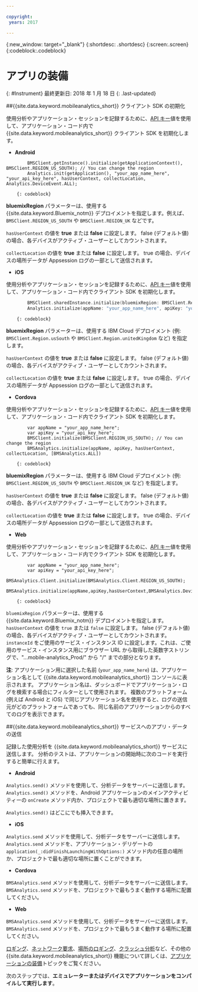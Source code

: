 ```yaml
---

copyright:
 years: 2017

---
```


{:new_window: target="_blank"}
{:shortdesc: .shortdesc}
{:screen:.screen}
{:codeblock:.codeblock}

# アプリの装備
{: #Instrument}
最終更新日: 2018 年 1 月 18 日
{: .last-updated}

##{{site.data.keyword.mobileanalytics_short}} クライアント SDK の初期化 

使用分析やアプリケーション・セッションを記録するために、[API キー](/docs/services/mobileanalytics/sdk.html#analytics-clientkey)値を使用して、アプリケーション・コード内で {{site.data.keyword.mobileanalytics_short}} クライアント SDK を初期化します。	
	
- **Android**
	
```
		BMSClient.getInstance().initialize(getApplicationContext(), BMSClient.REGION_US_SOUTH); // You can change the region
		Analytics.init(getApplication(), "your_app_name_here", "your_api_key_here", hasUserContext, collectLocation, Analytics.DeviceEvent.ALL);
```
		{: codeblock}
	    
**bluemixRegion** パラメーターは、使用する {{site.data.keyword.Bluemix_notm}} デプロイメントを指定します。例えば、`BMSClient.REGION_US_SOUTH` や `BMSClient.REGION_UK` などです。 
	    
	    
`hasUserContext` の値を **true** または **false** に設定します。 false (デフォルト値) の場合、各デバイスがアクティブ・ユーザーとしてカウントされます。
		
`collectLocation` の値を **true** または **false** に設定します。 true の場合、デバイスの場所データが Appsession ログの一部として送信されます。 

- **iOS**
	  
使用分析やアプリケーション・セッションを記録するために、[API キー](/docs/services/mobileanalytics/sdk.html#analytics-clientkey)値を使用して、アプリケーション・コード内でクライアント SDK を初期化します。
		
```Swift
		BMSClient.sharedInstance.initialize(bluemixRegion: BMSClient.Region.usSouth) // You can change the region
		Analytics.initialize(appName: "your_app_name_here", apiKey: "your_api_key_here", hasUserContext: false, collectLocation: true, deviceEvents: deviceEvents: .lifecycle, .network)
```
		{: codeblock}
				
**bluemixRegion** パラメーターは、使用する IBM Cloud デプロイメント (例: `BMSClient.Region.usSouth` や `BMSClient.Region.unitedKingdom` など) を指定します。
		
	 
`hasUserContext` の値を **true** または **false** に設定します。 false (デフォルト値) の場合、各デバイスがアクティブ・ユーザーとしてカウントされます。
		
`collectLocation` の値を **true** または **false** に設定します。 true の場合、デバイスの場所データが Appsession ログの一部として送信されます。 
	
- **Cordova**
		
使用分析やアプリケーション・セッションを記録するために、[API キー](/docs/services/mobileanalytics/sdk.html#analytics-clientkey)値を使用して、アプリケーション・コード内でクライアント SDK を初期化します。
		
```
		var appName = "your_app_name_here";
		var apiKey = "your_api_key_here";
		BMSClient.initialize(BMSClient.REGION_US_SOUTH); // You can change the region
		BMSAnalytics.initialize(appName, apiKey, hasUserContext, collectLocation, [BMSAnalytics.ALL])
```
		{: codeblock}
		
**bluemixRegion** パラメーターは、使用する IBM Cloud デプロイメント (例: `BMSClient.REGION_US_SOUTH` や `BMSClient.REGION_UK` など) を指定します。
		
`hasUserContext` の値を **true** または **false** に設定します。 false (デフォルト値) の場合、各デバイスがアクティブ・ユーザーとしてカウントされます。
		
`collectLocation` の値を **true** または **false** に設定します。 true の場合、デバイスの場所データが Appsession ログの一部として送信されます。
    
- **Web**
		
使用分析やアプリケーション・セッションを記録するために、[API キー](/docs/services/mobileanalytics/sdk.html#analytics-clientkey)値を使用して、アプリケーション・コード内でクライアント SDK を初期化します。
		
```
		var appName = "your_app_name_here";
		var apiKey = "your_api_key_here";
		BMSAnalytics.Client.initialize(BMSAnalytics.Client.REGION_US_SOUTH);
		BMSAnalytics.initialize(appName,apiKey,hasUserContext,BMSAnalytics.DeviceEvents.ALL,instanceId);
``` 
		{: codeblock}

`bluemixRegion` パラメーターは、使用する {{site.data.keyword.Bluemix_notm}} デプロイメントを指定します。 `hasUserContext` の値を `true` または `false` に設定します。 false (デフォルト値) の場合、各デバイスがアクティブ・ユーザーとしてカウントされます。`instanceId` をご使用のサービス・インスタンス ID に設定します。これは、ご使用のサービス・インスタンス用にブラウザー URL から取得した英数字ストリングで、"...mobile-analytics_Prod/" から "/" までの部分となります。 

**注**: アプリケーション用に選択した名前 (`your_app_name_here`) は、アプリケーション名として {{site.data.keyword.mobileanalytics_short}} コンソールに表示されます。 アプリケーション名は、ダッシュボードでアプリケーション・ログを検索する場合にフィルターとして使用されます。 複数のプラットフォーム (例えば Android と iOS) で同じアプリケーション名を使用すると、ログの送信元がどのプラットフォームであっても、同じ名前のアプリケーションからのすべてのログを表示できます。

##{{site.data.keyword.mobileanalytics_short}} サービスへのアプリ・データの送信

記録した使用分析を {{site.data.keyword.mobileanalytics_short}} サービスに送信します。 分析のテストは、アプリケーションの開始時に次のコードを実行すると簡単に行えます。


- **Android**
	
`Analytics.send()` メソッドを使用して、分析データをサーバーに送信します。 `Analytics.send()` メソッドを、Android アプリケーションのメインアクティビティーの `onCreate` メソッド内か、プロジェクトで最も適切な場所に置きます。 
	
`Analytics.send()` はどこにでも挿入できます。
	
- **iOS**
	
`Analytics.send` メソッドを使用して、分析データをサーバーに送信します。 `Analytics.send` メソッドを、アプリケーション・デリゲートの `application(_:didFinishLaunchingWithOptions:)` メソッド内の任意の場所か、プロジェクトで最も適切な場所に置くことができます。 
	
- **Cordova**
		
`BMSAnalytics.send` メソッドを使用して、分析データをサーバーに送信します。 `BMSAnalytics.send` メソッドを、プロジェクトで最もうまく動作する場所に配置してください。
		
- **Web**
		
`BMSAnalytics.send` メソッドを使用して、分析データをサーバーに送信します。 `BMSAnalytics.send` メソッドを、プロジェクトで最もうまく動作する場所に配置してください。 
		



[ロギング](/docs/services/mobileanalytics/sdk.html#app-monitoring-logger)、[ネットワーク要求](/docs/services/mobileanalytics/sdk.html#network-requests)、[場所のロギング](/docs/services/mobileanalytics/sdk.html#location-logging)、[クラッシュ分析](/docs/services/mobileanalytics/sdk.html#report-crash-analytics)など、その他の {{site.data.keyword.mobileanalytics_short}} 機能について詳しくは、[アプリケーションの装備](/docs/services/mobileanalytics/sdk.html)トピックをご覧ください。


次のステップでは、**エミュレーターまたはデバイスでアプリケーションをコンパイルして実行します**。
